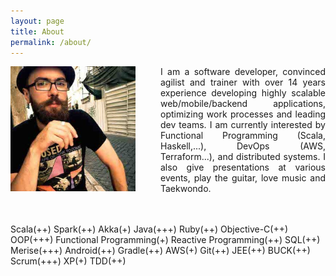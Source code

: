 ```yaml
---
layout: page
title: About
permalink: /about/
---
```


<div class="overflow: auto;">
  <img style="float: left;margin-right:40px;" src="/images/avatar.jpg" width="200" height="200">
  <p style="text-align:justify; text-justify: inter-word;">I am a software developer, convinced agilist and trainer with over 14 years experience developing highly scalable web/mobile/backend applications, optimizing work processes and leading dev teams. I am currently interested by Functional Programming (Scala, Haskell,...), DevOps (AWS, Terraform...), and distributed systems. I also give presentations at various events, play the guitar, love music and Taekwondo.

  <br/><br/>
  Scala<span class="star">(++)</span>
  Spark<span class="star">(++)</span>
  Akka<span class="star">(+)</span>
  Java<span class="star">(+++)</span>
  Ruby<span class="star">(++)</span>
  Objective-C<span class="star">(++)</span>
  OOP<span class="star">(+++)</span>
  Functional Programming<span class="star">(+)</span>
  Reactive Programming<span class="star">(++)</span>
  SQL<span class="star">(++)</span>
  Merise<span class="star">(+++)</span>
  Android<span class="star">(++)</span>
  Gradle<span class="star">(++)</span>
  AWS<span class="star">(+)</span>
  Git<span class="star">(++)</span>
  JEE<span class="star">(++)</span>
  BUCK<span class="star">(++)</span>
  Scrum<span class="star">(+++)</span>
  XP<span class="star">(+)</span>
  TDD<span class="star">(++)</span>
</div>
